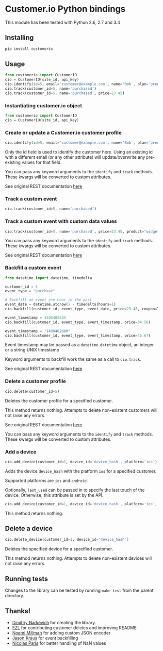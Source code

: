 # Customer.io Python bindings

This module has been tested with Python 2.6, 2.7 and 3.4

## Installing

```bash
pip install customerio
```

## Usage

```python
from customerio import CustomerIO
cio = CustomerIO(site_id, api_key)
cio.identify(id=5, email='customer@example.com', name='Bob', plan='premium')
cio.track(customer_id=5, name='purchased')
cio.track(customer_id=5, name='purchased', price=23.45)
```

### Instantiating customer.io object

```python
from customerio import CustomerIO
cio = CustomerIO(site_id, api_key)
```

### Create or update a Customer.io customer profile

```python
cio.identify(id=5, email='customer@example.com', name='Bob', plan='premium')
```

Only the id field is used to identify the customer here.  Using an existing id with
a different email (or any other attribute) will update/overwrite any pre-existing
values for that field.

You can pass any keyword arguments to the `identify` and `track` methods. These kwargs will be converted to custom attributes.

See original REST documentation [here](http://customer.io/docs/api/rest.html#section-Creating_or_updating_customers)

### Track a custom event

```python
cio.track(customer_id=5, name='purchased')
```

### Track a custom event with custom data values

```python
cio.track(customer_id=5, name='purchased', price=23.45, product="widget")
```

You can pass any keyword arguments to the `identify` and `track` methods. These kwargs will be converted to custom attributes.

See original REST documentation [here](http://customer.io/docs/api/rest.html#section-Track_a_custom_event)

### Backfill a custom event

```python
from datetime import datetime, timedelta

customer_id = 5
event_type = "purchase"

# Backfill an event one hour in the past
event_date = datetime.utcnow() - timedelta(hours=1)
cio.backfill(customer_id, event_type, event_date, price=23.45, coupon=True)

event_timestamp = 1408482633
cio.backfill(customer_id, event_type, event_timestamp, price=34.56)

event_timestamp = "1408482680"
cio.backfill(customer_id, event_type, event_timestamp, price=45.67)
```

Event timestamp may be passed as a ```datetime.datetime``` object, an integer or a string UNIX timestamp

Keyword arguments to backfill work the same as a call to ```cio.track```.

See original REST documentation [here](http://customer.io/docs/api/rest.html#section-Track_a_custom_event)

### Delete a customer profile

```python
cio.delete(customer_id=5)
```

Deletes the customer profile for a specified customer.

This method returns nothing.  Attempts to delete non-existent customers will not raise any errors.

See original REST documentation [here](http://customer.io/docs/api/rest.html#section-Deleting_customers)


You can pass any keyword arguments to the `identify` and `track` methods. These kwargs will be converted to custom attributes.

### Add a device
```python
cio.add_device(customer_id=1, device_id='device_hash', platform='ios')
```

Adds the device `device_hash` with the platform `ios` for a specified customer.

Supported platforms are `ios` and `android`. 

Optionally, `last_used` can be passed in to specify the last touch of the device. Otherwise, this attribute is set by the API.

```python
cio.add_device(customer_id=1, device_id='device_hash', platform='ios', data={'last_used': 1514764800})
```

This method returns nothing.

## Delete a device
```python
cio.delete_device(customer_id=1, device_id='device_hash')
```

Deletes the specified device for a specified customer.

This method returns nothing. Attempts to delete non-existent devices will not raise any errors.

## Running tests

Changes to the library can be tested by running `make test` from the parent directory.

## Thanks!

* [Dimitriy Narkevich](https://github.com/dimier) for creating the library.
* [EZL](https://github.com/ezl) for contributing customer deletes and improving README
* [Noemi Millman](https://github.com/sbnoemi) for adding custom JSON encoder
* [Jason Kraus](https://github.com/zbyte64) for event backfilling
* [Nicolas Paris](https://github.com/niparis) for better handling of NaN values